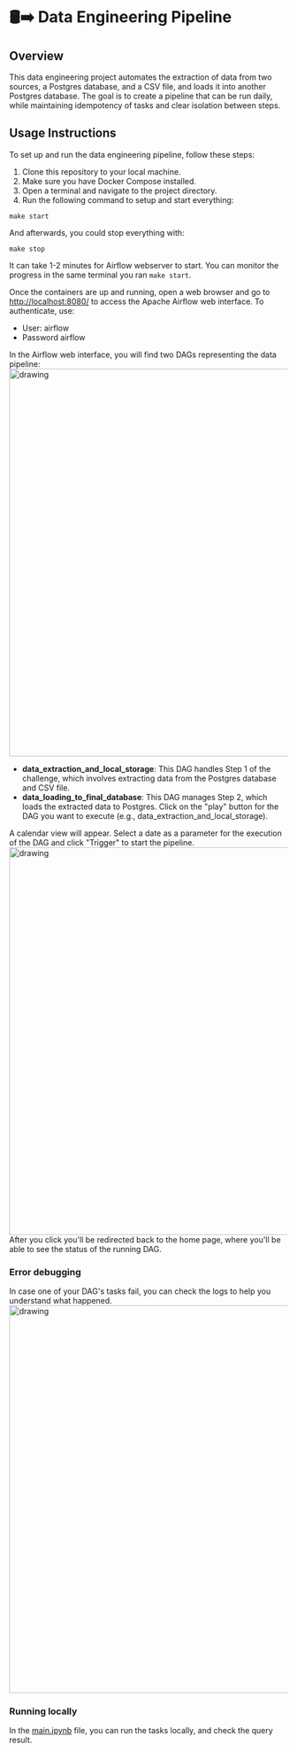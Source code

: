 # 🛢️➡️ Data Engineering Pipeline
## Overview
This data engineering project automates the extraction of data from two sources, a Postgres database, and a CSV file, and loads it into another Postgres database. The goal is to create a pipeline that can be run daily, while maintaining idempotency of tasks and clear isolation between steps.

## Usage Instructions
To set up and run the data engineering pipeline, follow these steps:

1. Clone this repository to your local machine.
2. Make sure you have Docker Compose installed.
3. Open a terminal and navigate to the project directory.
4. Run the following command to setup and start everything:

```
make start
```
And afterwards, you could stop everything with:
```
make stop
```

It can take 1-2 minutes for Airflow webserver to start. You can monitor the progress in the same terminal you ran `make start`.

Once the containers are up and running, open a web browser and go to [http://localhost:8080/](http://localhost:8080/) to access the Apache Airflow web interface. To authenticate, use:
- User: airflow
- Password airflow

In the Airflow web interface, you will find two DAGs representing the data pipeline:
<br/><img src="https://github.com/njoppi2/data-pipeline/assets/16853682/56442fe7-7f2e-41fa-af1f-8d1bcfba1233" alt="drawing" width="700"/><br/>

- **data_extraction_and_local_storage**: This DAG handles Step 1 of the challenge, which involves extracting data from the Postgres database and CSV file.
- **data_loading_to_final_database**: This DAG manages Step 2, which loads the extracted data to Postgres.
Click on the "play" button for the DAG you want to execute (e.g., data_extraction_and_local_storage).

A calendar view will appear. Select a date as a parameter for the execution of the DAG and click "Trigger" to start the pipeline.
<br/><img src="https://github.com/njoppi2/data-pipeline/assets/16853682/d608b96b-5b69-43a2-97a3-5cafb799d460" alt="drawing" width="700"/><br/>
After you click you'll be redirected back to the home page, where you'll be able to see the status of the running DAG.

### Error debugging
In case one of your DAG's tasks fail, you can check the logs to help you understand what happened.
<br/><img src="https://github.com/njoppi2/data-pipeline/assets/16853682/1c50b7c0-10d8-4630-9c81-3e2961cd81b4" alt="drawing" width="700"/><br/>

### Running locally
In the [main.ipynb](https://github.com/njoppi2/data-pipeline/blob/main/main.ipynb) file, you can run the tasks locally, and check the query result.

<!--
The project ensures that each task is idempotent, allowing you to rerun the pipeline without causing duplicates or errors.
Dependencies between steps are enforced to prevent running Step 2 without the successful completion of Step 1.
The pipeline can be configured to run for different days, including past days.
Results of the final query can be found in the query/result.csv file.
